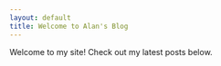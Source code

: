 ```yaml
---
layout: default
title: Welcome to Alan's Blog
---
```


<link rel="stylesheet" href="/assets/css/custom.css">

Welcome to my site! Check out my latest posts below.
